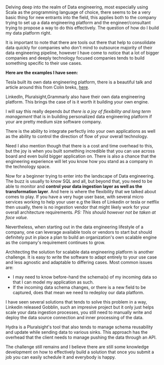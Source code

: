 Delving deep into the realm of Data engineering, most especially using Scala as the programming language of choice, there seems to be a very basic thing for new entrants into the field, this applies both to the company trying to set up a data engineering platform and the engineer/consultant trying to propose a way to do this effectively. The question of how do I build my data platform right.

It is important to note that there are tools out there that help to consolidate data quickly for companies who don't mind to outsource majority of their data engineering pipeline, however I have come to notice that a lot of bigger companies and deeply technology focused companies tends to build something specific to their use cases. 

**Here are the examples I have seen:**

Tesla built its own data engineering platform, there is a beautiful talk and article around this from Colin breks, [here](https://blog.colinbreck.com/the-state-of-the-art-for-iot/).

LinkedIn, Pluralsight,Grammarly also have their own data engineering platform.
This brings the case of is it worth it building your own engine. 

I will say this really depends *but there is a joy of flexibility and long term management* that is in building personalized data engineering platform if your are pretty medium size software company.

There is the ability to integrate perfectly into your own applications as well as the ability to control the direction of flow of your overall technology.

Need I also mention though that there is a cost and time overhead to this, but the joy is when you built something incredible that you can use across board and even build bigger application on. There is also a chance that the engineering experience will let you know how you stand as a company in the technology space.

Now for a beginner trying to enter into the landscape of Data engineering. The buzz is usually to know SQL and all, but beyond that, you need to be able to monitor and **control your data ingestion layer as well as the transformation layer**. And here is where the flexibility that we talked about comes to play. If you have a very huge user base, with several micro services working to help your user e.g the likes of Linkedin or tesla or netflix then usually, there is no ingestion vendor that might likely work for your overall architecture requirements. *PS: This should however not be taken at face value.* 

Nevertheless, when starting out in the data engineering lifestyle of a company, one can leverage available tools or vendors to start but should definitely put in place a plan to build an organization's own scalable engine as the company's requirement continues to grow.

Architecting the solution for scalable data engineering platform is another challenge. It is easy to write the software to adapt entirely to your use case and less agnostic and adaptable to differing cases. Most common issues are:
- I may need to know before-hand the schema(s) of my incoming data so that I can model my application as such.
- If the incoming data schema changes, or there is a new field to be captured, does that mean we need to redeploy our data platform.

I have seen several solutions that tends to solve this problem in a way, Linkedin released Gobblin, such an impresive project but it only just helps scale your data ingestion processes, you still need to manually write and deploy the data source connection and inner processing of the data.

Hydra is a Pluralsight's tool that also tends to manage schema reusability and update while sending data to various sinks. This approach has the overhead that the client needs to manage pushing the data through an API.

The challenge still remains and I believe there are still some knowledge development on how to effectively build a solution that once you submit a job you can easily schedule it and everybody is happy.


